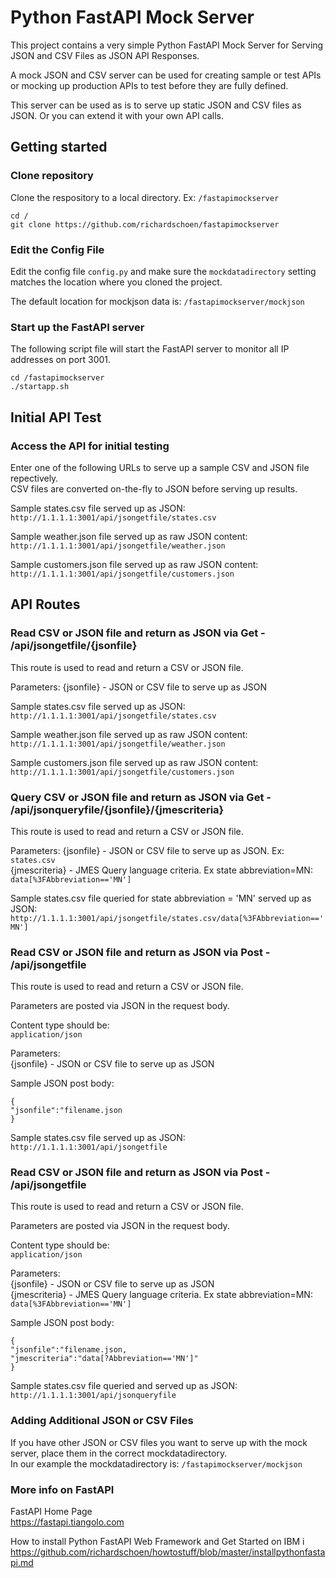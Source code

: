 # Python FastAPI Mock Server
This project contains a very simple Python FastAPI Mock Server for Serving JSON and CSV Files as JSON API Responses.   

A mock JSON and CSV server can be used for creating sample or test APIs or mocking up production APIs to test before they are fully defined. 

This server can be used as is to serve up static JSON and CSV files as JSON. Or you can extend it with your own API calls.

## Getting started

### Clone repository
Clone the respository to a local directory.  Ex: ```/fastapimockserver```

```
cd /
git clone https://github.com/richardschoen/fastapimockserver
```

### Edit the Config File 
Edit the config file ```config.py``` and make sure the ```mockdatadirectory``` setting matches the location where you cloned the project.   

The default location for mockjson data is: ```/fastapimockserver/mockjson```

### Start up the FastAPI server
The following script file will start the FastAPI server to monitor all IP addresses on port 3001.  

```
cd /fastapimockserver
./startapp.sh
```

## Initial API Test

### Access the API for initial testing
Enter one of the following URLs to serve up a sample CSV and JSON file repectively.   
CSV files are converted on-the-fly to JSON before serving up results.   

Sample states.csv file served up as JSON:  
```http://1.1.1.1:3001/api/jsongetfile/states.csv```

Sample weather.json file served up as raw JSON content:  
```http://1.1.1.1:3001/api/jsongetfile/weather.json```

Sample customers.json file served up as raw JSON content:  
```http://1.1.1.1:3001/api/jsongetfile/customers.json```

## API Routes

### Read CSV or JSON file and return as JSON via Get - /api/jsongetfile/{jsonfile}
This route is used to read and return a CSV or JSON file. 

Parameters:
{jsonfile} - JSON or CSV file to serve up as JSON

Sample states.csv file served up as JSON:  
```http://1.1.1.1:3001/api/jsongetfile/states.csv```

Sample weather.json file served up as raw JSON content:  
```http://1.1.1.1:3001/api/jsongetfile/weather.json```

Sample customers.json file served up as raw JSON content:  
```http://1.1.1.1:3001/api/jsongetfile/customers.json```

### Query CSV or JSON file and return as JSON via Get - /api/jsonqueryfile/{jsonfile}/{jmescriteria}
This route is used to read and return a CSV or JSON file. 

Parameters:
{jsonfile} - JSON or CSV file to serve up as JSON.  Ex: ```states.csv```   
{jmescriteria} - JMES Query language criteria.  Ex state abbreviation=MN: ```data[%3FAbbreviation=='MN']```

Sample states.csv file queried for state abbreviation = 'MN' served up as JSON:  
```http://1.1.1.1:3001/api/jsongetfile/states.csv/data[%3FAbbreviation=='MN']```  

### Read CSV or JSON file and return as JSON via Post - /api/jsongetfile
This route is used to read and return a CSV or JSON file. 

Parameters are posted via JSON in the request body.

Content type should be:   
```application/json```

Parameters:   
{jsonfile} - JSON or CSV file to serve up as JSON

Sample JSON post body:   
```
{
"jsonfile":"filename.json
}
```

Sample states.csv file served up as JSON:  
```http://1.1.1.1:3001/api/jsongetfile```

### Read CSV or JSON file and return as JSON via Post - /api/jsongetfile
This route is used to read and return a CSV or JSON file. 

Parameters are posted via JSON in the request body.

Content type should be:   
```application/json```

Parameters:   
{jsonfile} - JSON or CSV file to serve up as JSON   
{jmescriteria} - JMES Query language criteria.  Ex state abbreviation=MN: ```data[%3FAbbreviation=='MN']```  

Sample JSON post body:   
```
{
"jsonfile":"filename.json,   
"jmescriteria":"data[?Abbreviation=='MN']"   
}
```

Sample states.csv file queried and served up as JSON:  
```http://1.1.1.1:3001/api/jsonqueryfile```

### Adding Additional JSON or CSV Files   
If you have other JSON or CSV files you want to serve up with the mock server, place them in the correct mockdatadirectory.   
In our example the mockdatadirectory is: ```/fastapimockserver/mockjson```

### More info on FastAPI
FastAPI Home Page   
https://fastapi.tiangolo.com

How to install Python FastAPI Web Framework and Get Started on IBM i   
https://github.com/richardschoen/howtostuff/blob/master/installpythonfastapi.md 



